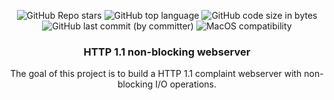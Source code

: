 <p align="center">
	<img alt="GitHub Repo stars" src="https://img.shields.io/github/stars/ferri17/webserver?color=yellow" />
	<img alt="GitHub top language" src="https://img.shields.io/github/languages/top/ferri17/webserver" />
	<img alt="GitHub code size in bytes" src="https://img.shields.io/github/languages/code-size/ferri17/webserver?color=red" />
	<img alt="GitHub last commit (by committer)" src="https://img.shields.io/github/last-commit/ferri17/webserver" />
	<img alt="MacOS compatibility" src="https://img.shields.io/badge/macOS-compatible-brightgreen.svg" />
</p>

<h3 align="center">HTTP 1.1 non-blocking webserver</h3>

  <p align="center">
    The goal of this project is to build a HTTP 1.1 complaint webserver with non-blocking I/O operations.
    <br />
  </p>
</div>

